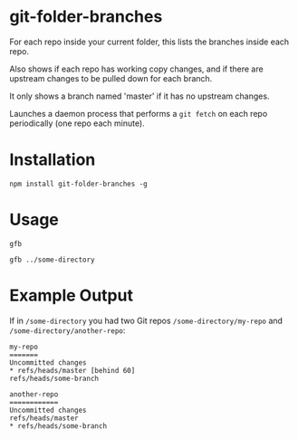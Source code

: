 # git-folder-branches
For each repo inside your current folder, this lists the branches inside each repo.

Also shows if each repo has working copy changes, and if there are upstream changes to be pulled down for each branch.

It only shows a branch named 'master' if it has no upstream changes.

Launches a daemon process that performs a `git fetch` on each repo periodically (one repo each minute).

# Installation

`npm install git-folder-branches -g`

# Usage
`gfb`

`gfb ../some-directory`

# Example Output

If in `/some-directory` you had two Git repos `/some-directory/my-repo` and `/some-directory/another-repo`:

```
my-repo
=======
Uncommitted changes
* refs/heads/master [behind 60]
refs/heads/some-branch

another-repo
============
Uncommitted changes
refs/heads/master
* refs/heads/some-branch

```
